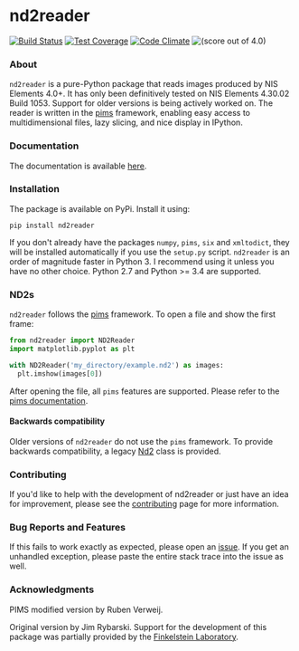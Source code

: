 # nd2reader

[![Build Status](https://travis-ci.org/rbnvrw/nd2reader.svg?branch=master)](https://travis-ci.org/rbnvrw/nd2reader)
[![Test Coverage](https://codeclimate.com/github/rbnvrw/nd2reader/badges/coverage.svg)](https://codeclimate.com/github/rbnvrw/nd2reader/coverage)
[![Code Climate](https://codeclimate.com/github/rbnvrw/nd2reader/badges/gpa.svg)](https://codeclimate.com/github/rbnvrw/nd2reader)
![(score out of 4.0)](https://cdn.rawgit.com/rbnvrw/nd2reader/6f4536f1/badge.svg)

### About

`nd2reader` is a pure-Python package that reads images produced by NIS Elements 4.0+. It has only been definitively tested on NIS Elements 4.30.02 Build 1053. Support for older versions is being actively worked on.
The reader is written in the [pims](https://github.com/soft-matter/pims) framework, enabling easy access to multidimensional files, lazy slicing, and nice display in IPython.

### Documentation

The documentation is available [here](http://www.lighthacking.nl/nd2reader/).

### Installation

The package is available on PyPi. Install it using:

```
pip install nd2reader
```

If you don't already have the packages `numpy`, `pims`, `six` and `xmltodict`, they will be installed automatically if you use the `setup.py` script.
`nd2reader` is an order of magnitude faster in Python 3. I recommend using it unless you have no other choice. Python 2.7 and Python >= 3.4 are supported.

### ND2s

`nd2reader` follows the [pims](https://github.com/soft-matter/pims) framework. To open a file and show the first frame:

```python
from nd2reader import ND2Reader
import matplotlib.pyplot as plt

with ND2Reader('my_directory/example.nd2') as images:
  plt.imshow(images[0])
```

After opening the file, all `pims` features are supported. Please refer to the [pims documentation](http://soft-matter.github.io/pims/).

#### Backwards compatibility

Older versions of `nd2reader` do not use the `pims` framework. To provide backwards compatibility, a legacy [Nd2](http://www.lighthacking.nl/nd2reader/nd2reader.html#module-nd2reader.legacy) class is provided.

### Contributing

If you'd like to help with the development of nd2reader or just have an idea for improvement, please see the [contributing](https://github.com/rbnvrw/nd2reader/blob/master/CONTRIBUTING.md) page
for more information.

### Bug Reports and Features

If this fails to work exactly as expected, please open an [issue](https://github.com/rbnvrw/nd2reader/issues).
If you get an unhandled exception, please paste the entire stack trace into the issue as well.

### Acknowledgments

PIMS modified version by Ruben Verweij.

Original version by Jim Rybarski. Support for the development of this package was partially provided by the [Finkelstein Laboratory](http://finkelsteinlab.org/).
